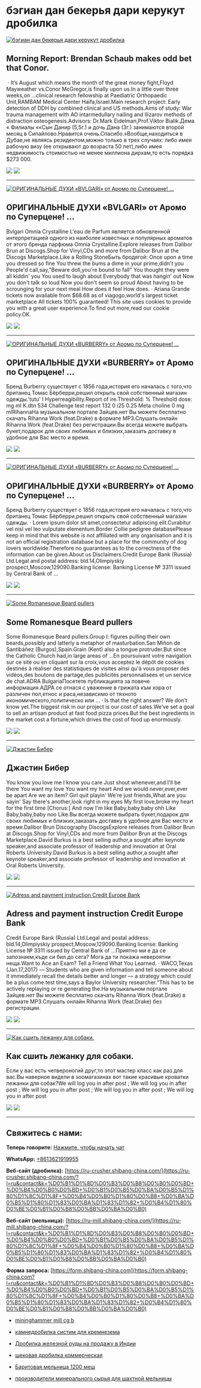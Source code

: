 # бэгиан дан бекерья дари керукут дробилка

<a href="https://swt.shibang-china.com/?l=ru&img&k=%D0%B1%D1%8D%D0%B3%D0%B8%D0%B0%D0%BD+%D0%B4%D0%B0%D0%BD+%D0%B1%D0%B5%D0%BA%D0%B5%D1%80%D1%8C%D1%8F+%D0%B4%D0%B0%D1%80%D0%B8+%D0%BA%D0%B5%D1%80%D1%83%D0%BA%D1%83%D1%82+%D0%B4%D1%80%D0%BE%D0%B1%D0%B8%D0%BB%D0%BA%D0%B0" target="_blank">![бэгиан дан бекерья дари керукут дробилка](http://static.shibang-china.com/all-800x300/219.jpg)</a>

## Morning Report: Brendan Schaub makes odd bet that Conor.
&nbsp;&#0183;&#32;It’s August which means the month of the great money fight,Floyd Mayweather vs.Conor McGregor,is finally upon us.In a little over three weeks,on …clinical research fellowship at Paediatric Orthopaedic Unit,RAMBAM Medical Center Haifa,Israel.Main research project: Early detection of DDH by combined clinical and US methods.Aims of study: War trauma management with AO intarmedullary nailing and Ilizarov methods of distraction osteogenesis.Advisors: Dr.Mark Eidelman,Prof.Viktor Bialik.Дема &#171; Филиалы &#171;&#171;Сын Данир (5,5г.) и дочь Дана (3г.) занимаются второй месяц в Сипайлово.Нравится очень.Спасибо.&#187;Вообще,находиться в Дубае,не являясь резидентом,можно только в трех случаях: либо имея рабочую визу (ее открывают до возраста 50 лет),либо имея недвижимость стоимостью не менее миллиона дирхам,то есть порядка $273 000.


<a href="https://whatsapp.shibangsoft.com/WhatsApp.php" target="_blank" title="WhatsApp">![](http://static.shibang-china.com/icon/whatsapp.png)</a> <a href="https://swt.shibang-china.com/?l=ru&icon&k=%D0%B1%D1%8D%D0%B3%D0%B8%D0%B0%D0%BD+%D0%B4%D0%B0%D0%BD+%D0%B1%D0%B5%D0%BA%D0%B5%D1%80%D1%8C%D1%8F+%D0%B4%D0%B0%D1%80%D0%B8+%D0%BA%D0%B5%D1%80%D1%83%D0%BA%D1%83%D1%82+%D0%B4%D1%80%D0%BE%D0%B1%D0%B8%D0%BB%D0%BA%D0%B0" target="_blank">![](http://static.shibang-china.com/icon/chat-ru.png)</a>

---

<a href="https://swt.shibang-china.com/?l=ru&img&k=%D0%B1%D1%8D%D0%B3%D0%B8%D0%B0%D0%BD+%D0%B4%D0%B0%D0%BD+%D0%B1%D0%B5%D0%BA%D0%B5%D1%80%D1%8C%D1%8F+%D0%B4%D0%B0%D1%80%D0%B8+%D0%BA%D0%B5%D1%80%D1%83%D0%BA%D1%83%D1%82+%D0%B4%D1%80%D0%BE%D0%B1%D0%B8%D0%BB%D0%BA%D0%B0" target="_blank">![ОРИГИНАЛЬНЫЕ ДУХИ &#171;BVLGARI&#187; от Аромо по Суперцене! …](http://static.shibang-china.com/all-800x300/850.jpg)</a>

## ОРИГИНАЛЬНЫЕ ДУХИ &#171;BVLGARI&#187; от Аромо по Суперцене! …
Bvlgari Omnia Crystalline L'eau de Parfum является обновленной интерпретацией одного из наиболее известных и популярных ароматов от этого бренда парфюма Omnia Crystalline.Explore releases from Dalibor Brun at Discogs.Shop for Vinyl,CDs and more from Dalibor Brun at the Discogs Marketplace.Like a Rolling StoneБыть бродягой: Once upon a time you dressed so fine You threw the bums a dime in your prime,didn't you People'd call,say,&quot;Beware doll,you're bound to fall&quot; You thought they were all kiddin' you You used to laugh about Everybody that was hangin' out Now you don't talk so loud Now you don't seem so proud About having to be scrounging for your next meal How does it feel How does.&nbsp;&#0183;&#32;Ariana Grande tickets now available from $68.68 as of viagogo,world's largest ticket marketplace All tickets 100% guaranteed! This site uses cookies to provide you with a great user experience.To find out more,read our cookie policy.OK.


<a href="https://whatsapp.shibangsoft.com/WhatsApp.php" target="_blank" title="WhatsApp">![](http://static.shibang-china.com/icon/whatsapp.png)</a> <a href="https://swt.shibang-china.com/?l=ru&icon&k=%D0%B1%D1%8D%D0%B3%D0%B8%D0%B0%D0%BD+%D0%B4%D0%B0%D0%BD+%D0%B1%D0%B5%D0%BA%D0%B5%D1%80%D1%8C%D1%8F+%D0%B4%D0%B0%D1%80%D0%B8+%D0%BA%D0%B5%D1%80%D1%83%D0%BA%D1%83%D1%82+%D0%B4%D1%80%D0%BE%D0%B1%D0%B8%D0%BB%D0%BA%D0%B0" target="_blank">![](http://static.shibang-china.com/icon/chat-ru.png)</a>

---

<a href="https://swt.shibang-china.com/?l=ru&img&k=%D0%B1%D1%8D%D0%B3%D0%B8%D0%B0%D0%BD+%D0%B4%D0%B0%D0%BD+%D0%B1%D0%B5%D0%BA%D0%B5%D1%80%D1%8C%D1%8F+%D0%B4%D0%B0%D1%80%D0%B8+%D0%BA%D0%B5%D1%80%D1%83%D0%BA%D1%83%D1%82+%D0%B4%D1%80%D0%BE%D0%B1%D0%B8%D0%BB%D0%BA%D0%B0" target="_blank">![ОРИГИНАЛЬНЫЕ ДУХИ &#171;BURBERRY&#187; от Аромо по Суперцене! …](http://static.shibang-china.com/all-800x300/996.jpg)</a>

## ОРИГИНАЛЬНЫЕ ДУХИ &#171;BURBERRY&#187; от Аромо по Суперцене! …
Бренд Burberry существует с 1856 года,история его началась с того,что британец Томас Бёрберри,решил открыть свой собственный магазин одежды.'tutu' I Hyperreagibility.Report of ire.Threshold: % Threshold dose: mg ml K.dtn 534 Challenge test report 132 0 i25 0.25 Meta choline 0 mg mlRihannaНа музыкальном портале Зайцев.нет Вы можете бесплатно скачать Rihanna Work (feat.Drake) в формате MP3.Слушать онлайн Rihanna Work (feat.Drake) без регистрации.Вы всегда можете выбрать букет,подарок для своих любимых и близких,заказать доставку в удобное для Вас место и время.


<a href="https://whatsapp.shibangsoft.com/WhatsApp.php" target="_blank" title="WhatsApp">![](http://static.shibang-china.com/icon/whatsapp.png)</a> <a href="https://swt.shibang-china.com/?l=ru&icon&k=%D0%B1%D1%8D%D0%B3%D0%B8%D0%B0%D0%BD+%D0%B4%D0%B0%D0%BD+%D0%B1%D0%B5%D0%BA%D0%B5%D1%80%D1%8C%D1%8F+%D0%B4%D0%B0%D1%80%D0%B8+%D0%BA%D0%B5%D1%80%D1%83%D0%BA%D1%83%D1%82+%D0%B4%D1%80%D0%BE%D0%B1%D0%B8%D0%BB%D0%BA%D0%B0" target="_blank">![](http://static.shibang-china.com/icon/chat-ru.png)</a>

---

<a href="https://swt.shibang-china.com/?l=ru&img&k=%D0%B1%D1%8D%D0%B3%D0%B8%D0%B0%D0%BD+%D0%B4%D0%B0%D0%BD+%D0%B1%D0%B5%D0%BA%D0%B5%D1%80%D1%8C%D1%8F+%D0%B4%D0%B0%D1%80%D0%B8+%D0%BA%D0%B5%D1%80%D1%83%D0%BA%D1%83%D1%82+%D0%B4%D1%80%D0%BE%D0%B1%D0%B8%D0%BB%D0%BA%D0%B0" target="_blank">![ОРИГИНАЛЬНЫЕ ДУХИ &#171;BURBERRY&#187; от Аромо по Суперцене! …](http://static.shibang-china.com/all-800x300/543.jpg)</a>

## ОРИГИНАЛЬНЫЕ ДУХИ &#171;BURBERRY&#187; от Аромо по Суперцене! …
Бренд Burberry существует с 1856 года,история его началась с того,что британец Томас Бёрберри,решил открыть свой собственный магазин одежды.&nbsp;&#0183;&#32;Lorem ipsum dolor sit amet,consectetur adipiscing elit.Curabitur vel nisl vel leo vulputate elementum.Border Collie pedigree databasePlease keep in mind that this website is not affiliated with any organisation and it is not an official registration database but a place for the community of dog lovers worldwide.Therefore no guarantees as to the correctness of the information can be given.About us Disclaimers.Credit Europe Bank (Russia) Ltd.Legal and postal address: bld.14,Olimpiyskiy prospect,Moscow,129090.Banking license: Banking License № 3311 issued by Central Bank of …


<a href="https://whatsapp.shibangsoft.com/WhatsApp.php" target="_blank" title="WhatsApp">![](http://static.shibang-china.com/icon/whatsapp.png)</a> <a href="https://swt.shibang-china.com/?l=ru&icon&k=%D0%B1%D1%8D%D0%B3%D0%B8%D0%B0%D0%BD+%D0%B4%D0%B0%D0%BD+%D0%B1%D0%B5%D0%BA%D0%B5%D1%80%D1%8C%D1%8F+%D0%B4%D0%B0%D1%80%D0%B8+%D0%BA%D0%B5%D1%80%D1%83%D0%BA%D1%83%D1%82+%D0%B4%D1%80%D0%BE%D0%B1%D0%B8%D0%BB%D0%BA%D0%B0" target="_blank">![](http://static.shibang-china.com/icon/chat-ru.png)</a>

---

<a href="https://swt.shibang-china.com/?l=ru&img&k=%D0%B1%D1%8D%D0%B3%D0%B8%D0%B0%D0%BD+%D0%B4%D0%B0%D0%BD+%D0%B1%D0%B5%D0%BA%D0%B5%D1%80%D1%8C%D1%8F+%D0%B4%D0%B0%D1%80%D0%B8+%D0%BA%D0%B5%D1%80%D1%83%D0%BA%D1%83%D1%82+%D0%B4%D1%80%D0%BE%D0%B1%D0%B8%D0%BB%D0%BA%D0%B0" target="_blank">![Some Romanesque Beard pullers](http://static.shibang-china.com/all-800x300/521.jpg)</a>

## Some Romanesque Beard pullers
Some Romanesque Beard pullers.Group I: figures pulling their own beards,possibly and latterly a metaphor of masturbation.San Mi&#241;on de Santib&#225;&#241;ez (Burgos),Spain.Grain (Kent) also a tongue protruder.But since the Catholic Church had,in large areas of …En poursuivant votre navigation sur ce site ou en cliquant sur la croix,vous acceptez le d&#233;p&#244;t de cookies destin&#233;s &#224; r&#233;aliser des statistiques de visites ainsi qu'&#224; vous proposer des vid&#233;os,des boutons de partage,des publicit&#233;s personnalis&#233;es et un service de chat.ADRA BulgariaПосетете публикацията за повече информация.АДРА се отнася с уважение в грижата към хора от различен пол,етнос и раса,независимо от тяхното икономическото,политическо или …&nbsp;&#0183;&#32;Is that the right answer? We don’t know yet.The biggest risk in our project is our cost of sales.We’ve set a goal to sell an artisan product at fast food pizza prices.But the best ingredients in the market cost a fortune,which drives the cost of food up enormously.


<a href="https://whatsapp.shibangsoft.com/WhatsApp.php" target="_blank" title="WhatsApp">![](http://static.shibang-china.com/icon/whatsapp.png)</a> <a href="https://swt.shibang-china.com/?l=ru&icon&k=%D0%B1%D1%8D%D0%B3%D0%B8%D0%B0%D0%BD+%D0%B4%D0%B0%D0%BD+%D0%B1%D0%B5%D0%BA%D0%B5%D1%80%D1%8C%D1%8F+%D0%B4%D0%B0%D1%80%D0%B8+%D0%BA%D0%B5%D1%80%D1%83%D0%BA%D1%83%D1%82+%D0%B4%D1%80%D0%BE%D0%B1%D0%B8%D0%BB%D0%BA%D0%B0" target="_blank">![](http://static.shibang-china.com/icon/chat-ru.png)</a>

---

<a href="https://swt.shibang-china.com/?l=ru&img&k=%D0%B1%D1%8D%D0%B3%D0%B8%D0%B0%D0%BD+%D0%B4%D0%B0%D0%BD+%D0%B1%D0%B5%D0%BA%D0%B5%D1%80%D1%8C%D1%8F+%D0%B4%D0%B0%D1%80%D0%B8+%D0%BA%D0%B5%D1%80%D1%83%D0%BA%D1%83%D1%82+%D0%B4%D1%80%D0%BE%D0%B1%D0%B8%D0%BB%D0%BA%D0%B0" target="_blank">![Джастин Бибер](http://static.shibang-china.com/all-800x300/1519.jpg)</a>

## Джастин Бибер
You know you love me I know you care Just shout whenever,and I'll be there You want my love You want my heart And we would never,ever,ever be apart Are we an item? Girl quit playin' We're just friends,What are you sayin' Say there's another,look right in my eyes My first love,broke my heart for the first time [Chorus:] And now I'm like Baby,baby,baby ohh Like Baby,baby,baby noo Like.Вы всегда можете выбрать букет,подарок для своих любимых и близких,заказать доставку в удобное для Вас место и время.Dalibor Brun Discography DiscogsExplore releases from Dalibor Brun at Discogs.Shop for Vinyl,CDs and more from Dalibor Brun at the Discogs Marketplace.David Burkus is a best selling author,a sought after keynote speaker,and associate professor of leadership and innovation at Oral Roberts University.David Burkus is a best selling author,a sought after keynote speaker,and associate professor of leadership and innovation at Oral Roberts University.


<a href="https://whatsapp.shibangsoft.com/WhatsApp.php" target="_blank" title="WhatsApp">![](http://static.shibang-china.com/icon/whatsapp.png)</a> <a href="https://swt.shibang-china.com/?l=ru&icon&k=%D0%B1%D1%8D%D0%B3%D0%B8%D0%B0%D0%BD+%D0%B4%D0%B0%D0%BD+%D0%B1%D0%B5%D0%BA%D0%B5%D1%80%D1%8C%D1%8F+%D0%B4%D0%B0%D1%80%D0%B8+%D0%BA%D0%B5%D1%80%D1%83%D0%BA%D1%83%D1%82+%D0%B4%D1%80%D0%BE%D0%B1%D0%B8%D0%BB%D0%BA%D0%B0" target="_blank">![](http://static.shibang-china.com/icon/chat-ru.png)</a>

---

<a href="https://swt.shibang-china.com/?l=ru&img&k=%D0%B1%D1%8D%D0%B3%D0%B8%D0%B0%D0%BD+%D0%B4%D0%B0%D0%BD+%D0%B1%D0%B5%D0%BA%D0%B5%D1%80%D1%8C%D1%8F+%D0%B4%D0%B0%D1%80%D0%B8+%D0%BA%D0%B5%D1%80%D1%83%D0%BA%D1%83%D1%82+%D0%B4%D1%80%D0%BE%D0%B1%D0%B8%D0%BB%D0%BA%D0%B0" target="_blank">![Adress and payment instruction Credit Europe Bank](http://static.shibang-china.com/all-800x300/667.jpg)</a>

## Adress and payment instruction Credit Europe Bank
Credit Europe Bank (Russia) Ltd.Legal and postal address: bld.14,Olimpiyskiy prospect,Moscow,129090.Banking license: Banking License № 3311 issued by Central Bank of …Приятно ми е да се запознаем,къде си бил до сега? Мога да ти покажа невероятни неща.Want to Ace an Exam? Tell a Friend What You Learned.&nbsp;&#0183;&#32;WACO,Texas (Jan.17,2017) — Students who are given information and tell someone about it immediately recall the details better and longer — a strategy which could be a plus come test time,says a Baylor University researcher.“This has to be actively replaying or re generating the.На музыкальном портале Зайцев.нет Вы можете бесплатно скачать Rihanna Work (feat.Drake) в формате MP3.Слушать онлайн Rihanna Work (feat.Drake) без регистрации.


<a href="https://whatsapp.shibangsoft.com/WhatsApp.php" target="_blank" title="WhatsApp">![](http://static.shibang-china.com/icon/whatsapp.png)</a> <a href="https://swt.shibang-china.com/?l=ru&icon&k=%D0%B1%D1%8D%D0%B3%D0%B8%D0%B0%D0%BD+%D0%B4%D0%B0%D0%BD+%D0%B1%D0%B5%D0%BA%D0%B5%D1%80%D1%8C%D1%8F+%D0%B4%D0%B0%D1%80%D0%B8+%D0%BA%D0%B5%D1%80%D1%83%D0%BA%D1%83%D1%82+%D0%B4%D1%80%D0%BE%D0%B1%D0%B8%D0%BB%D0%BA%D0%B0" target="_blank">![](http://static.shibang-china.com/icon/chat-ru.png)</a>

---

<a href="https://swt.shibang-china.com/?l=ru&img&k=%D0%B1%D1%8D%D0%B3%D0%B8%D0%B0%D0%BD+%D0%B4%D0%B0%D0%BD+%D0%B1%D0%B5%D0%BA%D0%B5%D1%80%D1%8C%D1%8F+%D0%B4%D0%B0%D1%80%D0%B8+%D0%BA%D0%B5%D1%80%D1%83%D0%BA%D1%83%D1%82+%D0%B4%D1%80%D0%BE%D0%B1%D0%B8%D0%BB%D0%BA%D0%B0" target="_blank">![Как сшить лежанку для собаки.](http://static.shibang-china.com/all-800x300/470.jpg)</a>

## Как сшить лежанку для собаки.
Если у вас есть четвероногий друг,то этот мастер класс как раз для вас.Вы наверное видели в зоомагазинах вот такие красивые кроватки лежанки для собак?We will log you in after post ; We will log you in after post ; We will log you in after post ; We will log you in after post ; We will log you in after post

<a href="https://whatsapp.shibangsoft.com/WhatsApp.php" target="_blank" title="WhatsApp">![](http://static.shibang-china.com/icon/whatsapp.png)</a> <a href="https://swt.shibang-china.com/?l=ru&icon&k=%D0%B1%D1%8D%D0%B3%D0%B8%D0%B0%D0%BD+%D0%B4%D0%B0%D0%BD+%D0%B1%D0%B5%D0%BA%D0%B5%D1%80%D1%8C%D1%8F+%D0%B4%D0%B0%D1%80%D0%B8+%D0%BA%D0%B5%D1%80%D1%83%D0%BA%D1%83%D1%82+%D0%B4%D1%80%D0%BE%D0%B1%D0%B8%D0%BB%D0%BA%D0%B0" target="_blank">![](http://static.shibang-china.com/icon/chat-ru.png)</a>

---
## Свяжитесь с нами:

**Теперь говорите:** [Нажмите, чтобы начать чат](https://swt.shibang-china.com?l=ru&contact&k=%D0%B1%D1%8D%D0%B3%D0%B8%D0%B0%D0%BD+%D0%B4%D0%B0%D0%BD+%D0%B1%D0%B5%D0%BA%D0%B5%D1%80%D1%8C%D1%8F+%D0%B4%D0%B0%D1%80%D0%B8+%D0%BA%D0%B5%D1%80%D1%83%D0%BA%D1%83%D1%82+%D0%B4%D1%80%D0%BE%D0%B1%D0%B8%D0%BB%D0%BA%D0%B0)

**WhatsApp:**  [+8613621919955](https://whatsapp.shibangsoft.com/WhatsApp.php)

**Веб-сайт (дробилка):** [https://ru-crusher.shibang-china.com/](https://ru-crusher.shibang-china.com/?l=ru&contact&k=%D0%B1%D1%8D%D0%B3%D0%B8%D0%B0%D0%BD+%D0%B4%D0%B0%D0%BD+%D0%B1%D0%B5%D0%BA%D0%B5%D1%80%D1%8C%D1%8F+%D0%B4%D0%B0%D1%80%D0%B8+%D0%BA%D0%B5%D1%80%D1%83%D0%BA%D1%83%D1%82+%D0%B4%D1%80%D0%BE%D0%B1%D0%B8%D0%BB%D0%BA%D0%B0)

**Веб-сайт (мельница):** [https://ru-mill.shibang-china.com/](https://ru-mill.shibang-china.com/?l=ru&contact&k=%D0%B1%D1%8D%D0%B3%D0%B8%D0%B0%D0%BD+%D0%B4%D0%B0%D0%BD+%D0%B1%D0%B5%D0%BA%D0%B5%D1%80%D1%8C%D1%8F+%D0%B4%D0%B0%D1%80%D0%B8+%D0%BA%D0%B5%D1%80%D1%83%D0%BA%D1%83%D1%82+%D0%B4%D1%80%D0%BE%D0%B1%D0%B8%D0%BB%D0%BA%D0%B0)

**Форма запроса:** [https://form.shibang-china.com](https://form.shibang-china.com?l=ru&contact&k=%D0%B1%D1%8D%D0%B3%D0%B8%D0%B0%D0%BD+%D0%B4%D0%B0%D0%BD+%D0%B1%D0%B5%D0%BA%D0%B5%D1%80%D1%8C%D1%8F+%D0%B4%D0%B0%D1%80%D0%B8+%D0%BA%D0%B5%D1%80%D1%83%D0%BA%D1%83%D1%82+%D0%B4%D1%80%D0%BE%D0%B1%D0%B8%D0%BB%D0%BA%D0%B0)

* [mininghammer mill cg b](../131/mininghammer%20mill%20cg%20b.md)

* [камнедробилка систим для кремнезема](../133/%D0%BA%D0%B0%D0%BC%D0%BD%D0%B5%D0%B4%D1%80%D0%BE%D0%B1%D0%B8%D0%BB%D0%BA%D0%B0%20%D1%81%D0%B8%D1%81%D1%82%D0%B8%D0%BC%20%D0%B4%D0%BB%D1%8F%20%D0%BA%D1%80%D0%B5%D0%BC%D0%BD%D0%B5%D0%B7%D0%B5%D0%BC%D0%B0.md)

* [Дробилка железной руды на продажу в Индии](../132/%D0%94%D1%80%D0%BE%D0%B1%D0%B8%D0%BB%D0%BA%D0%B0%20%D0%B6%D0%B5%D0%BB%D0%B5%D0%B7%D0%BD%D0%BE%D0%B9%20%D1%80%D1%83%D0%B4%D1%8B%20%D0%BD%D0%B0%20%D0%BF%D1%80%D0%BE%D0%B4%D0%B0%D0%B6%D1%83%20%D0%B2%20%D0%98%D0%BD%D0%B4%D0%B8%D0%B8.md)

* [щековая дробилка коммерческая](../131/%D1%89%D0%B5%D0%BA%D0%BE%D0%B2%D0%B0%D1%8F%20%D0%B4%D1%80%D0%BE%D0%B1%D0%B8%D0%BB%D0%BA%D0%B0%20%D0%BA%D0%BE%D0%BC%D0%BC%D0%B5%D1%80%D1%87%D0%B5%D1%81%D0%BA%D0%B0%D1%8F.md)

* [Баритовая мельница 1200 меш](../135/%D0%91%D0%B0%D1%80%D0%B8%D1%82%D0%BE%D0%B2%D0%B0%D1%8F%20%D0%BC%D0%B5%D0%BB%D1%8C%D0%BD%D0%B8%D1%86%D0%B0%201200%20%D0%BC%D0%B5%D1%88.md)

* [производители минерального сырья для шахтной мельницы](../132/%D0%BF%D1%80%D0%BE%D0%B8%D0%B7%D0%B2%D0%BE%D0%B4%D0%B8%D1%82%D0%B5%D0%BB%D0%B8%20%D0%BC%D0%B8%D0%BD%D0%B5%D1%80%D0%B0%D0%BB%D1%8C%D0%BD%D0%BE%D0%B3%D0%BE%20%D1%81%D1%8B%D1%80%D1%8C%D1%8F%20%D0%B4%D0%BB%D1%8F%20%D1%88%D0%B0%D1%85%D1%82%D0%BD%D0%BE%D0%B9%20%D0%BC%D0%B5%D0%BB%D1%8C%D0%BD%D0%B8%D1%86%D1%8B.md)